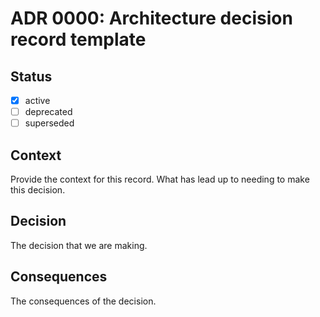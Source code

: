 <!-- File format adr/adr-0000-project-keyword.md -->

# ADR 0000: Architecture decision record template

## Status

- [x] active
- [ ] deprecated
- [ ] superseded

## Context

Provide the context for this record. What has lead up to needing to make this decision.

## Decision

The decision that we are making.

## Consequences

The consequences of the decision.
